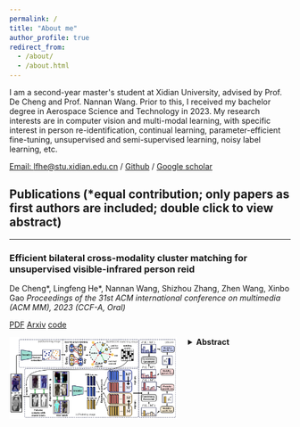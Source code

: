 ```yaml
---
permalink: /
title: "About me"
author_profile: true
redirect_from: 
  - /about/
  - /about.html
---
```


I am a second-year master's student at Xidian University, advised by Prof. De Cheng and Prof. Nannan Wang. Prior to this, I received my bachelor degree in Aerospace Science and Technology in 2023. My research interests are in computer vision and multi-modal learning, with specific interest in person re-identification, continual learning, parameter-efficient fine-tuning, unsupervised and semi-supervised learning, noisy label learning, etc.

[Email: lfhe@stu.xidian.edu.cn](lfhe@stu.xidian.edu.cn) / [Github](https://github.com/FranklinLingfeng) / [Google scholar](https://scholar.google.com/citations?user=bUCPpbAAAAAJ&hl=zh-CN)

## Publications (*equal contribution; only papers as first authors are included; double click to view abstract)
---

### Efficient bilateral cross-modality cluster matching for unsupervised visible-infrared person reid

De Cheng*, Lingfeng He*, Nannan Wang, Shizhou Zhang, Zhen Wang, Xinbo Gao
*Proceedings of the 31st ACM international conference on multimedia (ACM MM), 2023 (CCF-A, Oral)*

[PDF](images/MBCCM.pdf) [Arxiv](https://arxiv.org/pdf/2305.12673) [code](https://github.com/FranklinLingfeng/MBCCM-master-MM-23)

<div style="display: flex; align-items: flex-start; margin-top: 10px;">
  <img src="images/MBCCM.png" alt="MBCCM Framework" width="300" style="margin-right: 20px;">
  <p>
  <details>
  <summary><strong>Abstract</strong></summary>
    Unsupervised visible-infrared person re-identification (USL-VI-ReID) aims to match pedestrian images of the same identity from different modalities without annotations. Existing works mainly focus on alleviating the modality gap by aligning instance-level features of the unlabeled samples. However, the relationships between crossmodality clusters are not well explored. To this end, we propose a novel bilateral cluster matching-based learning framework to reduce the modality gap by matching cross-modality clusters. Specifically, we design a Many-to-many Bilateral Cross-Modality Cluster Matching (MBCCM) algorithm through optimizing the maximum matching problem in a bipartite graph. Then, the matched pairwise clusters utilize shared visible and infrared pseudo-labels during the model training. Under such a supervisory signal, a ModalitySpecific and Modality-Agnostic (MSMA) contrastive learning framework is proposed to align features jointly at a cluster-level. Meanwhile, the cross-modality Consistency Constraint (CC) is proposed to explicitly reduce the large modality discrepancy. Extensive experiments on the public SYSU-MM01 and RegDB datasets demonstrate the effectiveness of the proposed method, surpassing state-of-theart approaches by a large margin of 8.76% mAP on average.
  </details>
  </p>
</div>



